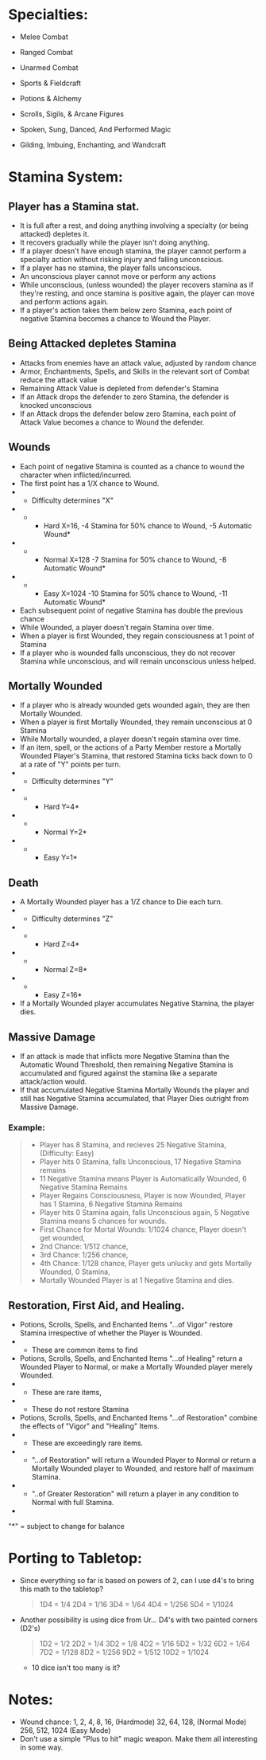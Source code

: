 # Specialties:

- Melee Combat

- Ranged Combat

- Unarmed Combat

- Sports & Fieldcraft

- Potions & Alchemy

- Scrolls, Sigils, & Arcane Figures

- Spoken, Sung, Danced, And Performed Magic

- Gilding, Imbuing, Enchanting, and Wandcraft

# Stamina System:

## Player has a Stamina stat.  
- It is full after a rest, and doing anything involving a specialty (or being attacked) depletes it.  
- It recovers gradually while the player isn't doing anything.  
- If a player doesn't have enough stamina, the player cannot perform a specialty action without risking injury and falling unconscious.    
- If a player has no stamina, the player falls unconscious.  
- An unconscious player cannot move or perform any actions
- While unconscious, (unless wounded) the player recovers stamina as if they're resting, and once stamina is positive again, the player can move and perform actions again.
- If a player's action takes them below zero Stamina, each point of negative Stamina becomes a chance to Wound the Player.

## Being Attacked depletes Stamina
- Attacks from enemies have an attack value, adjusted by random chance
- Armor, Enchantments, Spells, and Skills in the relevant sort of Combat reduce the attack value
- Remaining Attack Value is depleted from defender's Stamina
- If an Attack drops the defender to zero Stamina, the defender is knocked unconscious
- If an Attack drops the defender below zero Stamina, each point of Attack Value becomes a chance to Wound the defender.

## Wounds
- Each point of negative Stamina is counted as a chance to wound the character when inflicted/incurred.
- The first point has a 1/X chance to Wound.
- - Difficulty determines "X"
- - - Hard X=16, -4 Stamina for 50% chance to Wound, -5 Automatic Wound*
- - - Normal X=128 -7 Stamina for 50% chance to Wound, -8 Automatic Wound*
- - - Easy X=1024 -10 Stamina for 50% chance to Wound, -11 Automatic Wound*
- Each subsequent point of negative Stamina has double the previous chance
- While Wounded, a player doesn't regain Stamina over time.  
- When a player is first Wounded, they regain consciousness at 1 point of Stamina
- If a player who is wounded falls unconscious, they do not recover Stamina while unconscious, and will remain unconscious unless helped.

## Mortally Wounded
- If a player who is already wounded gets wounded again, they are then Mortally Wounded.
- When a player is first Mortally Wounded, they remain unconscious at 0 Stamina
- While Mortally wounded, a player doesn't regain stamina over time.
- If an item, spell, or the actions of a Party Member restore a Mortally Wounded Player's Stamina, that restored Stamina ticks back down to 0 at a rate of "Y" points per turn.
- - Difficulty determines "Y"
- - - Hard Y=4*
- - - Normal Y=2*
- - - Easy Y=1*

## Death
- A Mortally Wounded player has a 1/Z chance to Die each turn. 
- - Difficulty determines "Z"
- - - Hard Z=4*
- - - Normal Z=8*
- - - Easy Z=16*
- If a Mortally Wounded player accumulates Negative Stamina, the player dies.

## Massive Damage
- If an attack is made that inflicts more Negative Stamina than the Automatic Wound Threshold, then remaining Negative Stamina is accumulated and figured against the stamina like a separate attack/action would.
- If that accumulated Negative Stamina Mortally Wounds the player and still has Negative Stamina accumulated, that Player Dies outright from Massive Damage.
### Example: 
> - Player has 8 Stamina, and recieves 25 Negative Stamina, (Difficulty: Easy)
> - Player hits 0 Stamina, falls Unconscious, 17 Negative Stamina remains
> - 11 Negative Stamina means Player is Automatically Wounded, 6 Negative Stamina Remains
> - Player Regains Consciousness, Player is now Wounded, Player has 1 Stamina, 6 Negative Stamina Remains
> - Player hits 0 Stamina again, falls Unconscious again, 5 Negative Stamina means 5 chances for wounds.
> - First Chance for Mortal Wounds: 1/1024 chance, Player doesn't get wounded,
> - 2nd Chance: 1/512 chance, 
> - 3rd Chance: 1/256 chance,  
> - 4th Chance: 1/128 chance, Player gets unlucky and gets Mortally Wounded, 0 Stamina,
> - Mortally Wounded Player is at 1 Negative Stamina and dies.


## Restoration, First Aid, and Healing.
- Potions, Scrolls, Spells, and Enchanted Items "...of Vigor" restore Stamina irrespective of whether the Player is Wounded.
- - These are common items to find
- Potions, Scrolls, Spells, and Enchanted Items "...of Healing" return a Wounded Player to Normal, or make a Mortally Wounded player merely Wounded.
- - These are rare items,
- - These do not restore Stamina
- Potions, Scrolls, Spells, and Enchanted Items "...of Restoration" combine the effects of "Vigor" and "Healing" Items.
- - These are exceedingly rare items.
- - "...of Restoration" will return a Wounded Player to Normal or return a Mortally Wounded player to Wounded, and restore half of maximum Stamina.
- - "..of Greater Restoration" will return a player in any condition to Normal with full Stamina.
-


"*" = subject to change for balance

# Porting to Tabletop:

- Since everything so far is based on powers of 2, can I use d4's to bring this math to the tabletop?
  > 1D4 = 1/4
  > 2D4 = 1/16
  > 3D4 = 1/64
  > 4D4 = 1/256
  > 5D4 = 1/1024
- Another possibility is using dice from Ur... D4's with two painted corners (D2's)
  > 1D2 = 1/2
  > 2D2 = 1/4
  > 3D2 = 1/8
  > 4D2 = 1/16
  > 5D2 = 1/32
  > 6D2 = 1/64
  > 7D2 = 1/128
  > 8D2 = 1/256
  > 9D2 = 1/512
  > 10D2 = 1/1024
  - 10 dice isn't too many is it?

# Notes:

- Wound chance: 1, 2, 4, 8, 16, (Hardmode) 32, 64, 128, (Normal Mode) 256, 512, 1024 (Easy Mode) 
- Don't use a simple "Plus to hit" magic weapon.  Make them all interesting in some way. 
